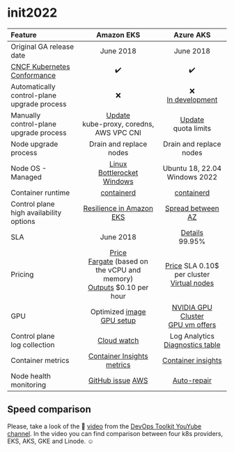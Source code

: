 # init2022

| Feature      | Amazon EKS     | Azure AKS     |
| :---         |     :---:      |          :---: |
| Original GA release date   | June 2018     | June 2018    |
| [CNCF Kubernetes Conformance](https://www.cncf.io/certification/software-conformance/)     | :heavy_check_mark:       | :heavy_check_mark:      |
| Automatically <br />control-plane upgrade process   | :x:     | :x: <br /> [In development](https://azure.microsoft.com/en-us/updates/aks-cluster-auto-upgrade/)    |
| Manually <br />control-plane upgrade process   | [Update](https://docs.aws.amazon.com/eks/latest/userguide/update-cluster.html)  <br /> kube-proxy, coredns, AWS VPC CNI   | [Update](https://learn.microsoft.com/en-us/azure/aks/upgrade-cluster?tabs=azure-cli)  <br /> quota limits  |
| Node upgrade process   | Drain and replace nodes     | Drain and replace nodes    |
| Node OS - Managed  | [Linux](https://docs.aws.amazon.com/eks/latest/userguide/eks-linux-ami-versions.html) <br /> [Bottlerocket](https://docs.aws.amazon.com/eks/latest/userguide/eks-optimized-ami-bottlerocket.html) <br /> [Windows](https://docs.aws.amazon.com/eks/latest/userguide/eks-ami-versions-windows.html)  | Ubuntu 18, 22.04 <br /> Windows 2022    |
| Container runtime   | [containerd](https://aws.amazon.com/blogs/containers/amazon-eks-1-21-released/)     | [containerd](https://learn.microsoft.com/en-us/azure/aks/cluster-configuration)    |
| Control plane <br />high availability options   | [Resilience in Amazon EKS](https://docs.aws.amazon.com/eks/latest/userguide/disaster-recovery-resiliency.html)     | [Spread between AZ](https://learn.microsoft.com/en-us/azure/aks/availability-zones)    |
| SLA   | June 2018     | [Details](https://azure.microsoft.com/en-in/support/legal/sla/kubernetes-service/v1_1/) <br /> 99.95%    |
| Pricing   | [Price](https://aws.amazon.com/eks/pricing/) <br /> [Fargate](https://aws.amazon.com/fargate/pricing/) (based on the vCPU and memory) <br /> [Outputs](https://aws.amazon.com/outposts/rack/pricing/) $0.10 per hour    | [Price](https://azure.microsoft.com/en-ca/pricing/details/kubernetes-service/) SLA 0.10$ per cluster <br /> [Virtual nodes](https://azure.microsoft.com/en-us/pricing/details/container-instances/)    |
| GPU   | Optimized [image](https://docs.aws.amazon.com/eks/latest/userguide/eks-optimized-ami.html#gpu-ami)<br /> [GPU setup](https://docs.aws.amazon.com/deep-learning-containers/latest/devguide/deep-learning-containers-eks-setup.html#deep-learning-containers-eks-setup-gpu-clusters)   | [NVIDIA GPU Cluster](https://learn.microsoft.com/en-us/azure/aks/gpu-cluster)<br /> [GPU vm offers](https://learn.microsoft.com/en-us/azure/virtual-machines/sizes-gpu)    |
| Control plane <br /> log collection   | [Cloud watch](https://docs.aws.amazon.com/eks/latest/userguide/control-plane-logs.html)     | Log Analytics [Diagnostics table](https://learn.microsoft.com/en-us/azure/azure-monitor/containers/container-insights-log-query#resource-logs)    |
| Container metrics   | [Container Insights metrics](https://docs.aws.amazon.com/AmazonCloudWatch/latest/monitoring/Container-Insights-metrics-EKS.html)     | [Container insights](https://learn.microsoft.com/en-us/azure/azure-monitor/containers/container-insights-overview) |
| Node health monitoring   | [GitHub issue](https://github.com/aws/containers-roadmap/issues/928) [AWS](https://aws.amazon.com/premiumsupport/knowledge-center/eks-node-status-ready/)    | [Auto-repair](https://learn.microsoft.com/en-us/azure/aks/node-auto-repair)    |



## Speed comparison
Please, take a look of the :movie_camera: [video](https://www.youtube.com/watch?v=goZFUy4uHVg&t=859s&ab_channel=DevOpsToolkit) from the [DevOps Toolkit YouYube channel](https://www.youtube.com/c/DevOpsToolkit). In the video you can find comparison between four k8s providers, EKS, AKS, GKE and Linode. :relaxed: 

